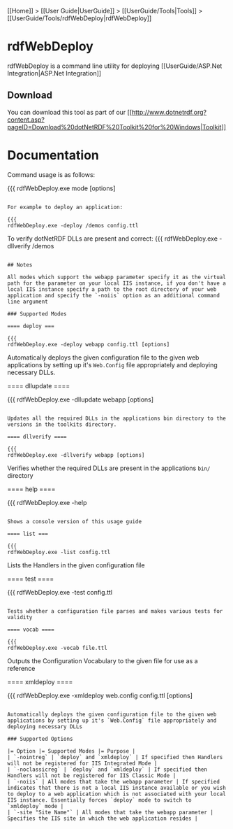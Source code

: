 [[Home]] > [[User Guide|UserGuide]] > [[UserGuide/Tools|Tools]] > [[UserGuide/Tools/rdfWebDeploy|rdfWebDeploy]]

# rdfWebDeploy 

rdfWebDeploy is a command line utility for deploying [[UserGuide/ASP.Net Integration|ASP.Net Integration]]

## Download 

You can download this tool as part of our [[http://www.dotnetrdf.org?content.asp?pageID=Download%20dotNetRDF%20Toolkit%20for%20Windows|Toolkit]]

# Documentation 

Command usage is as follows:

{{{
rdfWebDeploy.exe mode [options]
```

For example to deploy an application:

{{{
rdfWebDeploy.exe -deploy /demos config.ttl
```

To verify dotNetRDF DLLs are present and correct:
{{{
rdfWebDeploy.exe -dllverify /demos
```

## Notes 

All modes which support the webapp parameter specify it as the virtual path for the parameter on your local IIS instance, if you don't have a local IIS instance specify a path to the root directory of your web application and specify the `-noiis` option as an additional command line argument

### Supported Modes 

==== deploy ===

{{{
rdfWebDeploy.exe -deploy webapp config.ttl [options]
```

Automatically deploys the given configuration file to the given web applications by setting up it's `Web.Config` file appropriately and deploying necessary DLLs.

==== dllupdate ====

{{{
rdfWebDeploy.exe -dllupdate webapp [options]
```

Updates all the required DLLs in the applications bin directory to the versions in the toolkits directory.

==== dllverify ====

{{{
rdfWebDeploy.exe -dllverify webapp [options]
```

Verifies whether the required DLLs are present in the applications `bin/` directory

==== help ====

{{{
rdfWebDeploy.exe -help
```

Shows a console version of this usage guide

==== list ===

{{{
rdfWebDeploy.exe -list config.ttl
```

Lists the Handlers in the given configuration file

==== test ====

{{{
rdfWebDeploy.exe -test config.ttl
```

Tests whether a configuration file parses and makes various tests for validity

==== vocab ====

{{{
rdfWebDeploy.exe -vocab file.ttl
```

Outputs the Configuration Vocabulary to the given file for use as a reference

==== xmldeploy ====

{{{
rdfWebDeploy.exe -xmldeploy web.config config.ttl [options]
```

Automatically deploys the given configuration file to the given web applications by setting up it's `Web.Config` file appropriately and deploying necessary DLLs

### Supported Options 

|= Option |= Supported Modes |= Purpose |
| `-nointreg` | `deploy` and `xmldeploy` | If specified then Handlers will not be registered for IIS Integrated Mode |
| `-noclassicreg` | `deploy` and `xmldeploy` | If specified then Handlers will not be registered for IIS Classic Mode |
| `-noiis` | All modes that take the webapp parameter | If specified indicates that there is not a local IIS instance available or you wish to deploy to a web application which is not associated with your local IIS instance. Essentially forces `deploy` mode to switch to `xmldeploy` mode |
| `-site "Site Name"` | All modes that take the webapp parameter | Specifies the IIS site in which the web application resides |
